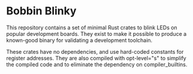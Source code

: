 # Bobbin Blinky

This repository contains a set of minimal Rust crates to blink LEDs on popular development boards. They exist to make it possible to produce a known-good binary 
for validating a development toolchain.

These crates have no dependencies, and use hard-coded constants for register addresses. They are also compiled with opt-level="s" to simplify the compiled code  and to eliminate the dependency on compiler_builtins.